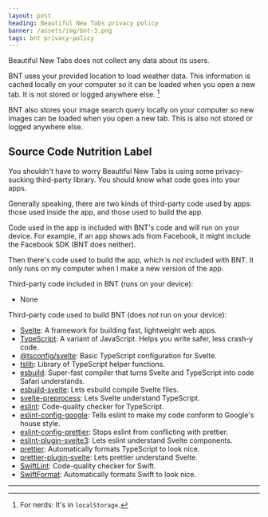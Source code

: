 ```yaml
---
layout: post
heading: Beautiful New Tabs privacy policy
banner: /assets/img/bnt-3.png
tags: bnt privacy-policy
---
```


Beautiful New Tabs does not collect any data about its users.

BNT uses your provided location to load weather data. This information is cached locally on your computer so it can be loaded when you open a new tab. It is not stored or logged anywhere else. [^1]

[^1]: For nerds: It's in `localStorage`.

BNT also stores your image search query locally on your computer so new images can be loaded when you open a new tab. This is also not stored or logged anywhere else.

## Source Code Nutrition Label

You shouldn't have to worry Beautiful New Tabs is using some privacy-sucking third-party library. You should know what code goes into your apps.

Generally speaking, there are two kinds of third-party code used by apps: those used inside the app, and those used to build the app. 

Code used in the app is included with BNT's code and will run on your device. For example, if an app shows ads from Facebook, it might include the Facebook SDK (BNT does neither).

Then there's code used to build the app, which is *not* included with BNT. It only runs on my computer when I make a new version of the app.

Third-party code included in BNT (runs on your device):

- None

Third-party code used to build BNT (does *not* run on your device):

- [Svelte](https://svelte.dev): A framework for building fast, lightweight web apps.
- [TypeScript](https://www.typescriptlang.org): A variant of JavaScript. Helps you write safer, less crash-y code.
- [@tsconfig/svelte](https://www.npmjs.com/package/@tsconfig/svelte): Basic TypeScript configuration for Svelte.
- [tslib](https://www.npmjs.com/package/tslib): Library of TypeScript helper functions.
- [esbuild](https://esbuild.github.io): Super-fast compiler that turns Svelte and TypeScript into code Safari understands.
- [esbuild-svelte](https://www.npmjs.com/package/esbuild-svelte): Lets esbuild compile Svelte files.
- [svelte-preprocess](https://www.npmjs.com/package/svelte-preprocess): Lets Svelte understand TypeScript.
- [eslint](https://www.npmjs.com/package/eslint): Code-quality checker for TypeScript.
- [eslint-config-google](https://www.npmjs.com/package/eslint-config-google): Tells eslint to make my code conform to Google's house style.
- [eslint-config-prettier](https://www.npmjs.com/package/eslint-config-prettier): Stops eslint from conflicting with prettier.
- [eslint-plugin-svelte3](https://www.npmjs.com/package/eslint-plugin-svelte3): Lets eslint understand Svelte components.
- [prettier](https://www.npmjs.com/package/prettier): Automatically formats TypeScript to look nice.
- [prettier-plugin-svelte](https://www.npmjs.com/package/prettier-plugin-svelte): Lets prettier understand Svelte.
- [SwiftLint](https://github.com/realm/SwiftLint): Code-quality checker for Swift.
- [SwiftFormat](https://github.com/nicklockwood/SwiftFormat): Automatically formats Swift to look nice.

---
